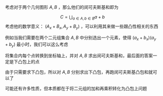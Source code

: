 
考虑对于两个几何图形 $A,B$ ，那么他们的闵可夫斯基和即为

$$C=\bigcup_{a\in A,b\in B}a+b$$
考虑他的数学意义： $(A_x+B_x,A_y+B_y)$ ，可以利用其来做一些跟凸性相关的东西

例如当我们需要在两个二元组集合 $A,B$ 中分别选出一个元素，使得 $(a_x+b_x)(a_y+b_y)$ 最小时，我们可以这么考虑

将集合内每个点转换到坐标轴上，并对 $A,B$ 求出闵可夫斯基和，最后面的答案一定是下凸包上的点

由于只需要求下凸包，所以对 $A,B$ 分别求出下凸包，再跑闵可夫斯基凸包和就可以了

可能还有许多性质，但本质都在于将二元组的加和再乘积转化为凸包上问题


